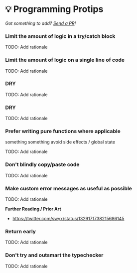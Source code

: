 # 💡 Programming Protips

_Got something to add? [Send a PR](https://github.com/magicmark/engineering-protips/pulls)!_

### Limit the amount of logic in a try/catch block

TODO: Add rationale

### Limit the amount of logic on a single line of code

TODO: Add rationale

### DRY

TODO: Add rationale

### DRY

TODO: Add rationale

### Prefer writing pure functions where applicable

something something avoid side effects / global state

TODO: Add rationale

### Don't blindly copy/paste code

TODO: Add rationale

### Make custom error messages as useful as possible

TODO: Add rationale

**Further Reading / Prior Art**

- https://twitter.com/swyx/status/1329171738215686145

### Return early

TODO: Add rationale

### Don't try and outsmart the typechecker

TODO: Add rationale
